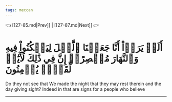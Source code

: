 ```yaml
---
tags: meccan
---
```


👈 [[27-85.md|Prev]] | [[27-87.md|Next]] 👉

# أَلَمۡ يَرَوۡاْ أَنَّا جَعَلۡنَا ٱلَّيۡلَ لِيَسۡكُنُواْ فِيهِ وَٱلنَّهَارَ مُبۡصِرًاۚ إِنَّ فِي ذَٰلِكَ لَأٓيَٰتٖ لِّقَوۡمٖ يُؤۡمِنُونَ

Do they not see that We made the night that they may rest therein and the day giving sight? Indeed in that are signs for a people who believe

---

